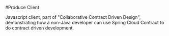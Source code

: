 #Produce Client 

Javascript client, part of "Collaborative Contract Driven Design", demonstrating how a non-Java developer can use Spring Cloud Contract to do contract driven development.